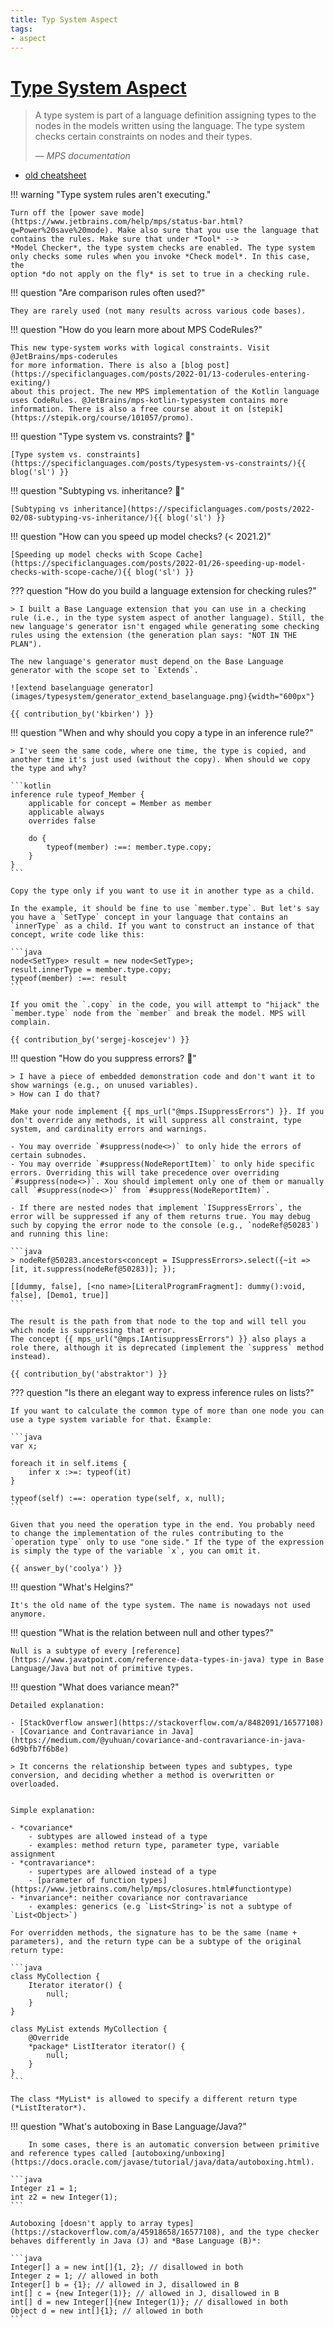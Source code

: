 ```yaml
---
title: Typ System Aspect
tags:
- aspect
---
```


# [Type System Aspect](https://www.jetbrains.com/help/mps/typesystem.html)

> A type system is part of a language definition assigning types to the nodes in the models written using the language. The type system checks certain constraints on nodes and their types.
>
> — <cite>MPS documentation</cite>

- [old cheatsheet](http://dsl-course.org/jetbrains-mps-typesystem-aspect/)

!!! warning "Type system rules aren't executing."

    Turn off the [power save mode](https://www.jetbrains.com/help/mps/status-bar.html?q=Power%20save%20mode). Make also sure that you use the language that contains the rules. Make sure that under *Tool* -->
    *Model Checker*, the type system checks are enabled. The type system only checks some rules when you invoke *Check model*. In this case, the
    option *do not apply on the fly* is set to true in a checking rule.

!!! question "Are comparison rules often used?"

    They are rarely used (not many results across various code bases).

!!! question "How do you learn more about MPS CodeRules?"

    This new type-system works with logical constraints. Visit @JetBrains/mps-coderules
    for more information. There is also a [blog post](https://specificlanguages.com/posts/2022-01/13-coderules-entering-exiting/)
    about this project. The new MPS implementation of the Kotlin language uses CodeRules. @JetBrains/mps-kotlin-typesystem contains more information. There is also a free course about it on [stepik](https://stepik.org/course/101057/promo).

!!! question "Type system vs. constraints? :beginner:"
    
    [Type system vs. constraints](https://specificlanguages.com/posts/typesystem-vs-constraints/){{ blog('sl') }}

!!! question "Subtyping vs. inheritance? :beginner:"
    
    [Subtyping vs inheritance](https://specificlanguages.com/posts/2022-02/08-subtyping-vs-inheritance/){{ blog('sl') }}

!!! question "How can you speed up model checks? (< 2021.2)"
    
    [Speeding up model checks with Scope Cache](https://specificlanguages.com/posts/2022-01/26-speeding-up-model-checks-with-scope-cache/){{ blog('sl') }}

??? question "How do you build a language extension for checking rules?"

    > I built a Base Language extension that you can use in a checking rule (i.e., in the type system aspect of another language). Still, the new language's generator isn't engaged while generating some checking rules using the extension (the generation plan says: "NOT IN THE PLAN").

    The new language's generator must depend on the Base Language generator with the scope set to `Extends`.
    
    ![extend baselanguage generator](images/typesystem/generator_extend_baselanguage.png){width="600px"}

    {{ contribution_by('kbirken') }}

!!! question "When and why should you copy a type in an inference rule?"

    > I've seen the same code, where one time, the type is copied, and another time it's just used (without the copy). When should we copy the type and why?

    ```kotlin
    inference rule typeof_Member {
        applicable for concept = Member as member
        applicable always
        overrides false

        do {
            typeof(member) :==: member.type.copy;
        }
    }
    ```

    Copy the type only if you want to use it in another type as a child.

    In the example, it should be fine to use `member.type`. But let's say you have a `SetType` concept in your language that contains an `innerType` as a child. If you want to construct an instance of that concept, write code like this:
    
    ```java
    node<SetType> result = new node<SetType>;
    result.innerType = member.type.copy;
    typeof(member) :==: result
    ```
    
    If you omit the `.copy` in the code, you will attempt to "hijack" the `member.type` node from the `member` and break the model. MPS will complain.

    {{ contribution_by('sergej-koscejev') }}

!!! question "How do you suppress errors? :beginner:"

    > I have a piece of embedded demonstration code and don't want it to show warnings (e.g., on unused variables).
    > How can I do that?

    Make your node implement {{ mps_url("@mps.ISuppressErrors") }}. If you don't override any methods, it will suppress all constraint, type system, and cardinality errors and warnings.

    - You may override `#suppress(node<>)` to only hide the errors of certain subnodes.
    - You may override `#suppress(NodeReportItem)` to only hide specific errors. Overriding this will take precedence over overriding `#suppress(node<>)`. Xou should implement only one of them or manually call `#suppress(node<>)` from `#suppress(NodeReportItem)`.
    
    - If there are nested nodes that implement `ISuppressErrors`, the error will be suppressed if any of them returns true. You may debug such by copying the error node to the console (e.g., `nodeRef@50283`) and running this line:
    
    ```java
    > nodeRef@50283.ancestors<concept = ISuppressErrors>.select({~it => [it, it.suppress(nodeRef@50283)]; });
    
    [[dummy, false], [<no name>[LiteralProgramFragment]: dummy():void, false], [Demo1, true]]
    ```
    
    The result is the path from that node to the top and will tell you which node is suppressing that error.
    The concept {{ mps_url("@mps.IAntisuppressErrors") }} also plays a role there, although it is deprecated (implement the `suppress` method instead).

    {{ contribution_by('abstraktor') }}

??? question "Is there an elegant way to express inference rules on lists?"

    If you want to calculate the common type of more than one node you can use a type system variable for that. Example:

    ```java
    var x;
    
    foreach it in self.items {
        infer x :>=: typeof(it)
    }
    
    typeof(self) :==: operation type(self, x, null);
    ```

    Given that you need the operation type in the end. You probably need to change the implementation of the rules contributing to the `operation type` only to use "one side." If the type of the expression is simply the type of the variable `x`, you can omit it.

    {{ answer_by('coolya') }}

!!! question "What's Helgins?"

    It's the old name of the type system. The name is nowadays not used anymore.

!!! question "What is the relation between null and other types?"

    Null is a subtype of every [reference](https://www.javatpoint.com/reference-data-types-in-java) type in Base Language/Java but not of primitive types.

!!! question "What does variance mean?"

    Detailed explanation:

    - [StackOverflow answer](https://stackoverflow.com/a/8482091/16577108)
    - [Covariance and Contravariance in Java](https://medium.com/@yuhuan/covariance-and-contravariance-in-java-6d9bfb7f6b8e)

    > It concerns the relationship between types and subtypes, type conversion, and deciding whether a method is overwritten or overloaded.


    Simple explanation:

    - *covariance*
        - subtypes are allowed instead of a type
        - examples: method return type, parameter type, variable assignment
    - *contravariance*:
        - supertypes are allowed instead of a type
        - [parameter of function types](https://www.jetbrains.com/help/mps/closures.html#functiontype)
    - *invariance*: neither covariance nor contravariance
        - examples: generics (e.g `List<String>`is not a subtype of `List<Object>`)

    For overridden methods, the signature has to be the same (name + parameters), and the return type can be a subtype of the original return type:

    ```java
    class MyCollection {
        Iterator iterator() {
            null;
        }
    }

    class MyList extends MyCollection {
        @Override
        *package* ListIterator iterator() {
            null;
        }
    }
    ```
    
    The class *MyList* is allowed to specify a different return type (*ListIterator*).

!!! question "What's autoboxing in Base Language/Java?"

        In some cases, there is an automatic conversion between primitive and reference types called [autoboxing/unboxing](https://docs.oracle.com/javase/tutorial/java/data/autoboxing.html).

    ```java
    Integer z1 = 1;
    int z2 = new Integer(1);
    ```

    Autoboxing [doesn't apply to array types](https://stackoverflow.com/a/45918658/16577108), and the type checker behaves differently in Java (J) and *Base Language (B)*:

    ```java
    Integer[] a = new int[]{1, 2}; // disallowed in both
    Integer z = 1; // allowed in both
    Integer[] b = {1}; // allowed in J, disallowed in B
    int[] c = {new Integer(1)}; // allowed in J, disallowed in B
    int[] d = new Integer[]{new Integer(1)}; // disallowed in both
    Object d = new int[]{1}; // allowed in both
    ```